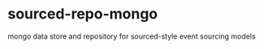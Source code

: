 sourced-repo-mongo
==================

mongo data store and repository for sourced-style event sourcing models
